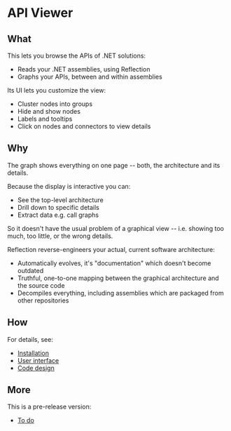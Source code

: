 # API Viewer

## What

This lets you browse the APIs of .NET solutions:

- Reads your .NET assemblies, using Reflection
- Graphs your APIs, between and within assemblies

Its UI lets you customize the view:

- Cluster nodes into groups
- Hide and show nodes
- Labels and tooltips
- Click on nodes and connectors to view details

## Why

The graph shows everything on one page -- both, the architecture and its details.

Because the display is interactive you can:

- See the top-level architecture
- Drill down to specific details
- Extract data e.g. call graphs

So it doesn't have the usual problem of a graphical view -- i.e. showing too much, too little, or the wrong details.

Reflection reverse-engineers your actual, current software architecture:

- Automatically evolves, it's "documentation" which doesn't become outdated
- Truthful, one-to-one mapping between the graphical architecture and the source code
- Decompiles everything, including assemblies which are packaged from other repositories

<!-- Decompiling all method bodies:

- Therefore it knows where every method is called from
- So it can show a tree of synthetic call stacks for any method:
  - From where is it called?
  - What are its subroutines?
  - Not just for one level but for all, top to bottom, another interactive graph -->

## How

For details, see:

- [Installation](./docs/INSTALLATION.md)
- [User interface](./docs/USER.md)
- [Code design](./docs/DESIGN.md)

## More

This is a pre-release version:

- [To do](./TODO.md)
